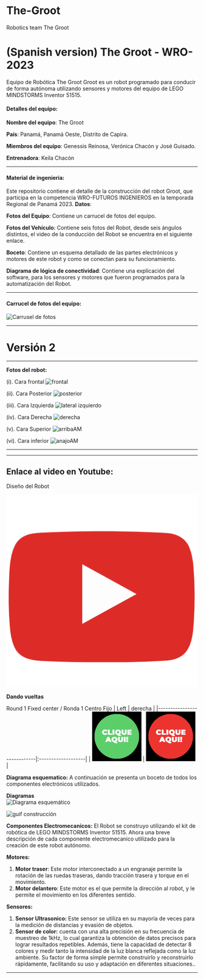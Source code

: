 # The-Groot
Robotics team The Groot
# (Spanish version) The Groot - WRO-2023
Equipo de Robótica The Groot
Groot es un robot programado para conducir de forma autónoma utilizando sensores y motores del equipo de LEGO MINDSTORMS Inventor 51515.

#### Detalles del equipo:
**Nombre del equipo**: The Groot

**País**: Panamá, Panamá Oeste, Distrito de Capira.

**Miembros del equipo**: Genessis Reinosa, Verónica Chacón y José Guisado.

**Entrenadora**: Keila Chacón 

--------------------

#### Material de ingenieria:
Este repositorio contiene el detalle de la construcción del robot Groot, que participa en la competencia WRO-FUTUROS INGENIEROS en la temporada Regional de Panamá 2023.
**Datos**:

**Fotos del Equipo**: Contiene un carrucel de fotos del equipo.

**Fotos del Vehículo**: Contiene seis fotos del Robot, desde seis ángulos distintos, el video de la conducción del Robot se encuentra en el siguiente enlace.

**Boceto**: Contiene un esquema detallado de las partes electrónicos y motores de este robot y como se conectan para su funcionamiento. 

**Diagrama de lógica de conectividad**: Contiene una explicación del software, para los sensores y motores que fueron programados para la automatización del Robot.

---------

#### Carrucel de fotos del equipo:
![Carrusel de fotos ](https://github.com/ProfaKeila/The-Groot/assets/112026718/af9ee1f7-a4c2-4ad2-b629-48ccbaddd912)

------------------------------------
# **Versión 2**
------------------------------------

**Fotos del robot:**

(i).	Cara frontal
 ![frontal](https://github.com/ProfaKeila/The-Groot/assets/112026718/7c74ec36-7037-46b6-8f93-2ec1be524e89)


(ii).	Cara Posterior
 ![posterior](https://github.com/ProfaKeila/The-Groot/assets/112026718/6d06613f-7661-411a-9901-563f9ba9ef47)


(iii). Cara Izquierda
 ![lateral izquierdo](https://github.com/ProfaKeila/The-Groot/assets/112026718/59579062-eff8-4158-9bdd-41f98c15f96a)


(iv).	Cara Derecha
 ![derecha](https://github.com/ProfaKeila/The-Groot/assets/112026718/0f1625d7-346f-41c9-bd50-10b3decb72f8)


(v).	Cara Superior
 ![arribaAM](https://github.com/ProfaKeila/The-Groot/assets/112026718/6e5b0fe3-5fef-454f-99ef-0739b9e6584a)


(vi).	Cara inferior
![anajoAM](https://github.com/ProfaKeila/The-Groot/assets/112026718/7a0d0976-071c-4e49-992f-f4d3f9726c4b)

  
------------------------------------------------
------------------------------------------------

## **Enlace al video en Youtube**:

Diseño del Robot

[![Explain](assets/545.png)](https://www.youtube.com/watch?v=wnwVR5ICpu8)

**Dando vueltas**

Round 1 Fixed center / Ronda 1 Centro Fijo
| Left | derecha |
|----------------------------|:-------------------|
| [![Left_Video](assets/GreenClick.jpeg)](https://youtube.com/watch?v=YElV2cVlcGc&feature=share) | [![Right_Video](assets/RedClick.png)](https://youtube.com/watch?v=4E5d0kaR8jM&feature=share) |

**Diagrama esquematico:**
A continuación se presenta un boceto de todos los componentes electrónicos utilizados.
 
**Diagramas**  
![Diagrama esquemático ](https://github.com/ProfaKeila/The-Groot/assets/112026718/0ed0c8ac-8561-4d94-a89e-b28cebbeec75)

![guif construcción](https://github.com/ProfaKeila/The-Groot/assets/112026718/a383674c-7c57-477c-a89f-57e265497314)

**Componentes Electromecanicos:**
El Robot se construyo utilizando el kit de robótica de LEGO MINDSTORMS Inventor 51515. Ahora una breve descripción de cada componente electromecanico utilizado para la creación de este robot autónomo.

**Motores:** 
1.	**Motor traser**: Este  motor interconectado a un engranaje  permite la rotación de las ruedas traseras, dando tracción trasera y torque en el movimiento.
2.	**Motor delantero**: Este motor es el que permite la dirección al robot, y le permite el movimiento en los diferentes sentido.

**Sensores:**
1.	**Sensor Ultrasonico:** Este sensor se utiliza en su mayoría de veces para la medición de distancias y evasión de objetos.
3.	**Sensor de color:** cuenta con una alta precisión en su frecuencia de muestreo de 1kHz, lo cual garantiza la obtención de datos precisos para lograr resultados repetibles. Además, tiene la capacidad de detectar 8 colores y medir tanto la intensidad de la luz blanca reflejada como la luz ambiente. Su factor de forma simple permite construirlo y reconstruirlo rápidamente, facilitando su uso y adaptación en diferentes situaciones..

----------------------------------------------------------
